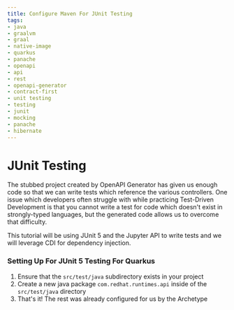 ```yaml
---
title: Configure Maven For JUnit Testing
tags:
- java
- graalvm
- graal
- native-image
- quarkus
- panache
- openapi
- api
- rest
- openapi-generator
- contract-first
- unit testing
- testing
- junit
- mocking
- panache
- hibernate
---
```


# JUnit Testing

The stubbed project created by OpenAPI Generator has given us enough code so that we can write tests which reference the various controllers. One issue which developers often struggle with while practicing Test-Driven Development is that you cannot write a test for code which doesn't exist in strongly-typed languages, but the generated code allows us to overcome that difficulty.

This tutorial will be using JUnit 5 and the Jupyter API to write tests and we will leverage CDI for dependency injection.

### Setting Up For JUnit 5 Testing For Quarkus

1. Ensure that the `src/test/java` subdirectory exists in your project
1. Create a new java package `com.redhat.runtimes.api` inside of the `src/test/java` directory
1. That's it! The rest was already configured for us by the Archetype
